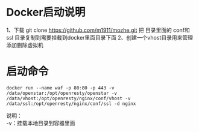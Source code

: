 # Docker启动说明

1、下载 git clone https://github.com/m1911/mozhe.git 把 目录里面的 conf和ssl 目录复制到需要挂载到docker里面目录下面
2、创建一个vhost目录用来管理添加删除虚拟机

# 启动命令
```docker run --name waf -p 80:80 -p 443 -v /data/openstar:/opt/openresty/openstar -v /data/vhost:/opt/openresty/nginx/conf/vhost -v /data/ssl:/opt/openresty/nginx/conf/ssl -d nginx```

说明：
<br>-v：挂载本地目录到容器里面
